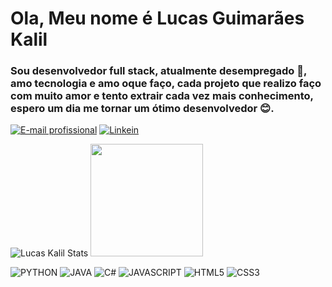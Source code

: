 # Ola, Meu nome é Lucas Guimarães Kalil

### Sou desenvolvedor full stack, atualmente desempregado 🥺, amo tecnologia e amo oque faço, cada projeto que realizo faço com muito amor e tento extrair cada vez mais conhecimento, espero um dia me tornar um ótimo desenvolvedor 😊.

[![E-mail profissional](https://img.shields.io/badge/Microsoft_Outlook-0078D4?style=for-the-badge&logo=microsoft-outlook&logoColor=white)](lucas.prokalil2020@outlook.com)
[![Linkein](https://img.shields.io/badge/LinkedIn-0077B5?style=for-the-badge&logo=linkedin&logoColor=white)](https://www.linkedin.com/in/lucas-kalil-436a6220a/)

![Lucas Kalil Stats](https://github-readme-stats.vercel.app/api?username=LucasKalil-Programador&show_icons=true&theme=tokyonight)
<img height="180em" src="https://github-readme-stats.vercel.app/api/top-langs/?username=LucasKalil-Programador&layout=compact&langs_count=10&theme=tokyonight"/>


![PYTHON](https://img.shields.io/badge/Python-14354C?style=for-the-badge&logo=python&logoColor=white) 
![JAVA](https://img.shields.io/badge/Java-ED8B00?style=for-the-badge&logo=openjdk&logoColor=white) 
![C#](https://img.shields.io/badge/.NET-5C2D91?style=for-the-badge&logo=.net&logoColor=white) 
![JAVASCRIPT](https://img.shields.io/badge/JavaScript-F7DF1E?style=for-the-badge&logo=javascript&logoColor=black) 
![HTML5](https://img.shields.io/badge/HTML5-E34F26?style=for-the-badge&logo=html5&logoColor=white) 
![CSS3](https://img.shields.io/badge/CSS3-1572B6?style=for-the-badge&logo=css3&logoColor=white) 
